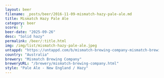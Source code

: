 ```yaml
---
layout: beer
filename: _posts/beer/2016-11-09-mismatch-hazy-pale-ale.md
title: Mismatch Hazy Pale Ale
category: beer
score: 7
beer-date: "2025-09-26"
desc: "Solid hazy"
permalink: /beer/:title.html
img: /img/list/mismatch-hazy-pale-ale.jpeg
untappd: "https://untappd.com/b/mismatch-brewing-company-mismatch-brewing-company-hazy-pale-ale/5051958"
country: "Australia"
brewery: "Mismatch Brewing Company"
breweryURL: "/brewery/mismatch-brewing-company.html"
style: "Pale Ale - New England / Hazy"
---
```

